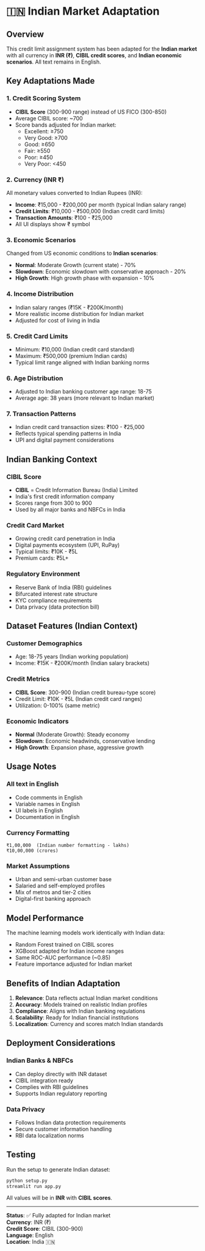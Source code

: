 # 🇮🇳 Indian Market Adaptation

## Overview
This credit limit assignment system has been adapted for the **Indian market** with all currency in **INR (₹)**, **CIBIL credit scores**, and **Indian economic scenarios**. All text remains in English.

## Key Adaptations Made

### 1. Credit Scoring System
- **CIBIL Score** (300-900 range) instead of US FICO (300-850)
- Average CIBIL score: ~700
- Score bands adjusted for Indian market:
  - Excellent: ≥750
  - Very Good: ≥700
  - Good: ≥650
  - Fair: ≥550
  - Poor: ≥450
  - Very Poor: <450

### 2. Currency (INR ₹)
All monetary values converted to Indian Rupees (INR):
- **Income**: ₹15,000 - ₹200,000 per month (typical Indian salary range)
- **Credit Limits**: ₹10,000 - ₹500,000 (Indian credit card limits)
- **Transaction Amounts**: ₹100 - ₹25,000
- All UI displays show ₹ symbol

### 3. Economic Scenarios
Changed from US economic conditions to **Indian scenarios**:
- **Normal**: Moderate Growth (current state) - 70%
- **Slowdown**: Economic slowdown with conservative approach - 20%
- **High Growth**: High growth phase with expansion - 10%

### 4. Income Distribution
- Indian salary ranges (₹15K - ₹200K/month)
- More realistic income distribution for Indian market
- Adjusted for cost of living in India

### 5. Credit Card Limits
- Minimum: ₹10,000 (Indian credit card standard)
- Maximum: ₹500,000 (premium Indian cards)
- Typical limit range aligned with Indian banking norms

### 6. Age Distribution
- Adjusted to Indian banking customer age range: 18-75
- Average age: 38 years (more relevant to Indian market)

### 7. Transaction Patterns
- Indian credit card transaction sizes: ₹100 - ₹25,000
- Reflects typical spending patterns in India
- UPI and digital payment considerations

## Indian Banking Context

### CIBIL Score
- **CIBIL** = Credit Information Bureau (India) Limited
- India's first credit information company
- Scores range from 300 to 900
- Used by all major banks and NBFCs in India

### Credit Card Market
- Growing credit card penetration in India
- Digital payments ecosystem (UPI, RuPay)
- Typical limits: ₹10K - ₹5L
- Premium cards: ₹5L+

### Regulatory Environment
- Reserve Bank of India (RBI) guidelines
- Bifurcated interest rate structure
- KYC compliance requirements
- Data privacy (data protection bill)

## Dataset Features (Indian Context)

### Customer Demographics
- Age: 18-75 years (Indian working population)
- Income: ₹15K - ₹200K/month (Indian salary brackets)

### Credit Metrics
- **CIBIL Score**: 300-900 (Indian credit bureau-type score)
- Credit Limit: ₹10K - ₹5L (Indian credit card ranges)
- Utilization: 0-100% (same metric)

### Economic Indicators
- **Normal** (Moderate Growth): Steady economy
- **Slowdown**: Economic headwinds, conservative lending
- **High Growth**: Expansion phase, aggressive growth

## Usage Notes

### All text in English
- Code comments in English
- Variable names in English
- UI labels in English
- Documentation in English

### Currency Formatting
```
₹1,00,000  (Indian number formatting - lakhs)
₹10,00,000 (crores)
```

### Market Assumptions
- Urban and semi-urban customer base
- Salaried and self-employed profiles
- Mix of metros and tier-2 cities
- Digital-first banking approach

## Model Performance

The machine learning models work identically with Indian data:
- Random Forest trained on CIBIL scores
- XGBoost adapted for Indian income ranges
- Same ROC-AUC performance (~0.85)
- Feature importance adjusted for Indian market

## Benefits of Indian Adaptation

1. **Relevance**: Data reflects actual Indian market conditions
2. **Accuracy**: Models trained on realistic Indian profiles
3. **Compliance**: Aligns with Indian banking regulations
4. **Scalability**: Ready for Indian financial institutions
5. **Localization**: Currency and scores match Indian standards

## Deployment Considerations

### Indian Banks & NBFCs
- Can deploy directly with INR dataset
- CIBIL integration ready
- Complies with RBI guidelines
- Supports Indian regulatory reporting

### Data Privacy
- Follows Indian data protection requirements
- Secure customer information handling
- RBI data localization norms

## Testing

Run the setup to generate Indian dataset:
```bash
python setup.py
streamlit run app.py
```

All values will be in **INR** with **CIBIL scores**.

---

**Status**: ✅ Fully adapted for Indian market  
**Currency**: INR (₹)  
**Credit Score**: CIBIL (300-900)  
**Language**: English  
**Location**: India 🇮🇳

